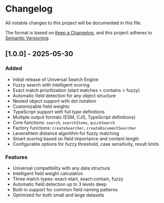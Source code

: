 # Changelog

All notable changes to this project will be documented in this file.

The format is based on [Keep a Changelog](https://keepachangelog.com/en/1.0.0/),
and this project adheres to [Semantic Versioning](https://semver.org/spec/v2.0.0.html).

## [1.0.0] - 2025-05-30

### Added

- Initial release of Universal Search Engine
- Fuzzy search with intelligent scoring
- Exact match prioritization (start matches > contains > fuzzy)
- Automatic field detection for any object structure
- Nested object support with dot notation
- Customizable field weights
- TypeScript support with full type definitions
- Multiple output formats (ESM, CJS, TypeScript definitions)
- Core functions: `search`, `searchItems`, `quickSearch`
- Factory functions: `createSearcher`, `createDocumentSearcher`
- Levenshtein distance algorithm for fuzzy matching
- Smart scoring based on field importance and content length
- Configurable options for fuzzy threshold, case sensitivity, result limits

### Features

- Universal compatibility with any data structure
- Intelligent field weight calculation
- Three match types: exact-start, exact-contain, fuzzy
- Automatic field detection up to 3 levels deep
- Built-in support for common field naming patterns
- Optimized for both small and large datasets
